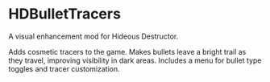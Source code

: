 # HDBulletTracers
A visual enhancement mod for Hideous Destructor.

Adds cosmetic tracers to the game. Makes bullets 
leave a bright trail as they travel, improving 
visibility in dark areas. Includes a menu for
bullet type toggles and tracer customization.
